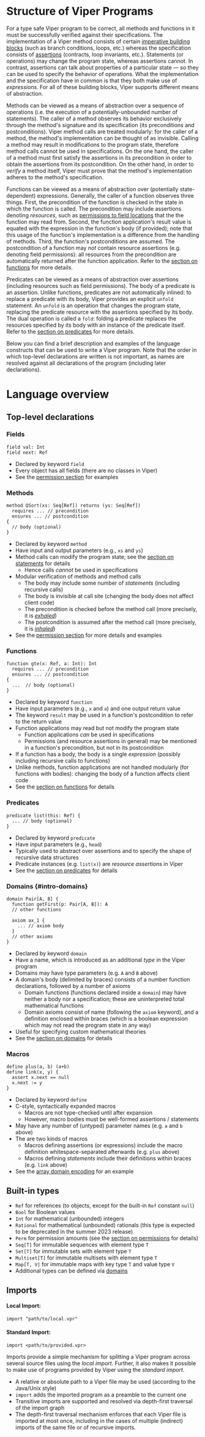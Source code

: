 # Structure of Viper Programs
For a type safe Viper program to be correct, all methods and functions in it must be successfully verified against their specifications. The implementation of a Viper method consists of certain [imperative building blocks](#statements) (such as branch conditions, loops, etc.) whereas the specification consists of [assertions](#expressions-and-assertions) (contracts, loop invariants, etc.). Statements (or operations) may change the program state, whereas assertions cannot. In contrast, assertions can talk about properties of a particular state — so they can be used to specify the behavior of operations. What the implementation and the specification have in common is that they both make use of _expressions_. For all of these building blocks, Viper supports different means of abstraction. 

Methods can be viewed as a means of abstraction over a sequence of operations (i.e. the execution of a potentially-unbounded number of statements). The caller of a method observes its behavior exclusively through the method's signature and its specification (its preconditions and postconditions). Viper method calls are treated modularly: for the caller of a method, the method's implementation can be thought of as invisible. Calling a method may result in modifications to the program state, therefore method calls cannot be used in specifications. On the one hand, the caller of a method must first satisfy the assertions in its precondition in order to obtain the assertions from its postcondition. On the other hand, in order to _verify_ a method itself, Viper must prove that the method's implementation adheres to the method's specification.

Functions can be viewed as a means of abstraction over (potentially state-dependent) expressions. Generally, the caller of a function observes three things. First, the precondition of the function is checked in the state in which the function is called. The precondition may include assertions denoting _resources_, such as [permissions to field locations](#permissions) that the the function may read from. Second, the function application's result value is equated with the expression in the function's body (if provided); note that this usage of the function's implementation is a difference from the handling of methods. Third, the function's postconditions are assumed. The postcondition of a function may _not_ contain resource assertions (e.g. denoting field permissions): all resources from the precondition are automatically returned after the function application. Refer to the [section on functions](#functions) for more details.

Predicates can be viewed as a means of abstraction over assertions (including resources such as field permissions). The body of a predicate is an assertion. Unlike functions, predicates are not automatically inlined: to replace a predicate with its body, Viper provides an explicit `unfold` statement. An `unfold` is an operation that changes the program state, replacing the predicate resource with the assertions specified by its body. The dual operation is called a `fold`: folding a predicate replaces the resources specified by its body with an instance of the predicate itself. Refer to the [section on predicates](#predicates) for more details.

Below you can find a brief description and examples of the language constructs that can be used to write a Viper program. Note that the order in which top-level declarations are written is not important, as names are resolved against all declarations of the program (including later declarations).

# Language overview

## Top-level declarations

### Fields

```silver
field val: Int
field next: Ref
```

* Declared by keyword `field`
* Every object has all fields (there are no classes in Viper)
* See the [permission section](#permissions) for examples

### Methods

```silver
method QSort(xs: Seq[Ref]) returns (ys: Seq[Ref])
  requires ... // precondition
  ensures ... // postcondition
{
  // body (optional)
}
```

* Declared by keyword `method`
* Have input and output parameters (e.g., `xs` and `ys`)
* Method calls can modify the program state; see the [section on statements](#statements) for details
  * Hence calls _cannot_ be used in specifications
* Modular verification of methods and method calls
  * The body may include some number of _statements_ (including recursive calls)
  * The body is invisible at call site (changing the body does not affect client code)
  * The precondition is checked before the method call (more precisely, it is [_exhaled_](#inhaling-and-exhaling))
  * The postcondition is assumed after the method call (more precisely, it is [_inhaled_](#inhaling-and-exhaling))
* See the [permission section](#permissions) for more details and examples

### Functions

```silver
function gte(x: Ref, a: Int): Int
  requires ... // precondition
  ensures ... // postcondition
{
  ...  // body (optional)
}
```

* Declared by keyword `function`
* Have input parameters (e.g., `x` and `a`) and one output return value
* The keyword `result` may be used in a function's postcondition to refer to the return value
* Function applications may read but not modify the program state
  * Function applications _can_ be used in specifications
  * Permissions (and resource assertions in general) may be mentioned in a function's precondition, but not in its postcondition
* If a function has a body, the body is a single _expression_ (possibly including recursive calls to functions)
* Unlike methods, function applications are not handled modularly (for functions with bodies): changing the body of a function affects client code
* See the [section on functions](#functions) for details

### Predicates

```silver
predicate list(this: Ref) {
  ... // body (optional)
}
```

* Declared by keyword `predicate`
* Have input parameters (e.g., `head`)
* Typically used to abstract over assertions and to specify the shape of recursive data structures
* Predicate instances (e.g. `list(x)`) are _resource assertions_ in Viper
* See the [section on predicates](#predicates) for details

### Domains {#intro-domains}

```silver
domain Pair[A, B] {
  function getFirst(p: Pair[A, B]): A
  // other functions

  axiom ax_1 {
    ... // axiom body
  }
  // other axioms
}
```

* Declared by keyword `domain`
* Have a name, which is introduced as an additional _type_ in the Viper program
* Domains may have type parameters (e.g. `A` and `B` above)
* A domain's body (delimited by braces) consists of a number function declarations, followed by a number of axioms
  * Domain functions (functions declared inside a `domain`) may have neither a body nor a specification; these are uninterpreted total mathematical functions
  * Domain axioms consist of name (following the `axiom` keyword), and a definition enclosed within braces (which is a boolean expression which may not read the program state in any way)
* Useful for specifying custom mathematical theories
* See the [section on domains](#domains) for details

### Macros

```silver
define plus(a, b) (a+b)
define link(x, y) {
  assert x.next == null 
  x.next := y
}
```

* Declared by keyword `define`
* C-style, syntactically expanded macros
  * Macros are not type-checked until after expansion
  * However, macro bodies must be well-formed assertions / statements
* May have any number of (untyped) parameter names (e.g. `a` and `b` above)
* The are two kinds of macros
  * Macros defining assertions (or expressions) include the macro definition whitespace-separated afterwards (e.g. `plus` above)
  * Macros defining _statements_ include their definitions within braces (e.g. `link` above)
* See the [array domain encoding](#array-domain) for an example

## Built-in types

* `Ref` for references (to objects, except for the built-in `Ref` constant `null`)
* `Bool` for Boolean values
* `Int` for mathematical (unbounded) integers
* `Rational` for mathematical (unbounded) rationals (this type is expected to be deprecated in the summer 2023 release)
* `Perm` for permission amounts (see the [section on permissions](#permissions) for details)
* `Seq[T]` for immutable sequences with element type `T`
* `Set[T]` for immutable sets with element type `T`
* `Multiset[T]` for immutable multisets with element type `T`
* `Map[T, V]` for immutable maps with key type `T` and value type `V`
* Additional types can be defined via [domains](#domains)

## Imports
#### Local Import:
```silver
import "path/to/local.vpr"
```
#### Standard Import:
```silver
import <path/to/provided.vpr>
```

Imports provide a simple mechanism for splitting a Viper program across several source files using the *local import*. Further, it also makes it possible to make use of programs provided by Viper using the *standard import*.

* A relative or absolute path to a Viper file may be used (according to the Java/Unix style)
* `import` adds the imported program as a preamble to the current one
* Transitive imports are supported and resolved via depth-first traversal of the import graph
* The depth-first traversal mechanism enforces that each Viper file is imported at most once,
  including in the cases of multiple (indirect) imports of the same file or of recursive imports.
